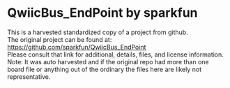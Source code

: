 
# QwiicBus_EndPoint by sparkfun  
This is a harvested standardized copy of a project from github.  
The original project can be found at:  
https://github.com/sparkfun/QwiicBus_EndPoint  
Please consult that link for additional, details, files, and license information.  
Note: It was auto harvested and if the original repo had more than one board file or anything out of the ordinary the files here are likely not representative.  
    